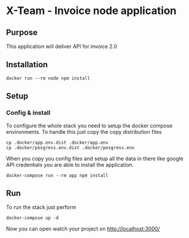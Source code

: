 # X-Team - Invoice node application

## Purpose

This application will deliver API for invoice 2.0

## Installation

```
docker run --rm node npm install
```

## Setup

### Config & install

To configure the whole stack you need to setup the docker compose environments. To handle this just copy the copy 
distribution files

```
cp .docker/app.env.dist .docker/app.env
cp .docker/posgress.env.dist .docker/posgress.env
```
When you copy you config files and setup all the data in there like google 
API credentials you are able to install the application.

```
docker-compose run --rm app npm install
```


## Run

To run the stack just perform 

```
docker-compose up -d
```

Now you can open watch your project on [http://localhost:3000/]()
